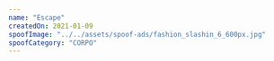 ```yaml
---
name: "Escape"
createdOn: 2021-01-09
spoofImage: "../../assets/spoof-ads/fashion_slashin_6_600px.jpg"
spoofCategory: "CORPO"
---
```

